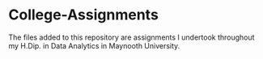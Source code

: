 # College-Assignments
The files added to this repository are assignments I undertook throughout my H.Dip. in Data Analytics in Maynooth University.
